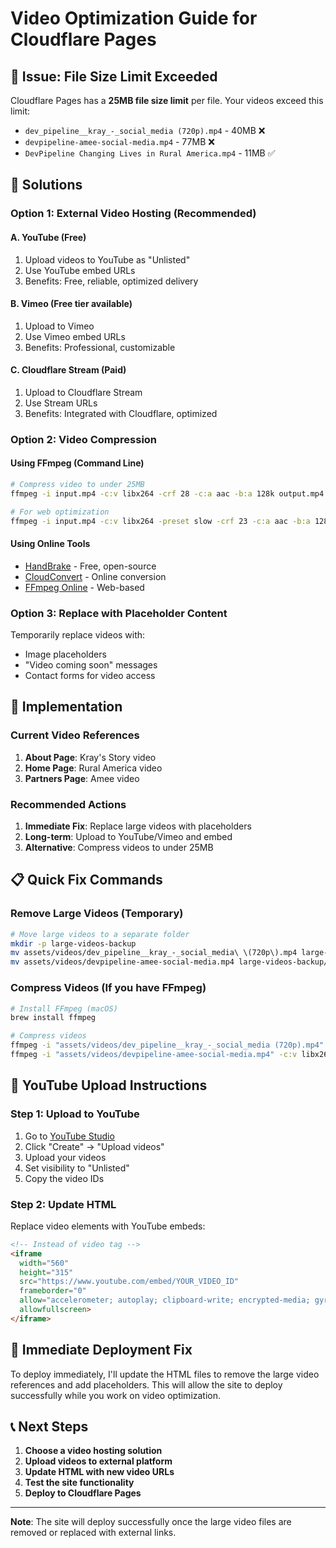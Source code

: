 # Video Optimization Guide for Cloudflare Pages

## 🚨 Issue: File Size Limit Exceeded

Cloudflare Pages has a **25MB file size limit** per file. Your videos exceed this limit:
- `dev_pipeline__kray_-_social_media (720p).mp4` - 40MB ❌
- `devpipeline-amee-social-media.mp4` - 77MB ❌
- `DevPipeline Changing Lives in Rural America.mp4` - 11MB ✅

## 🎯 Solutions

### **Option 1: External Video Hosting (Recommended)**

#### A. YouTube (Free)
1. Upload videos to YouTube as "Unlisted"
2. Use YouTube embed URLs
3. Benefits: Free, reliable, optimized delivery

#### B. Vimeo (Free tier available)
1. Upload to Vimeo
2. Use Vimeo embed URLs
3. Benefits: Professional, customizable

#### C. Cloudflare Stream (Paid)
1. Upload to Cloudflare Stream
2. Use Stream URLs
3. Benefits: Integrated with Cloudflare, optimized

### **Option 2: Video Compression**

#### Using FFmpeg (Command Line)
```bash
# Compress video to under 25MB
ffmpeg -i input.mp4 -c:v libx264 -crf 28 -c:a aac -b:a 128k output.mp4

# For web optimization
ffmpeg -i input.mp4 -c:v libx264 -preset slow -crf 23 -c:a aac -b:a 128k -movflags +faststart output.mp4
```

#### Using Online Tools
- [HandBrake](https://handbrake.fr/) - Free, open-source
- [CloudConvert](https://cloudconvert.com/) - Online conversion
- [FFmpeg Online](https://ffmpeg-online.com/) - Web-based

### **Option 3: Replace with Placeholder Content**

Temporarily replace videos with:
- Image placeholders
- "Video coming soon" messages
- Contact forms for video access

## 🔧 Implementation

### **Current Video References**

1. **About Page**: Kray's Story video
2. **Home Page**: Rural America video
3. **Partners Page**: Amee video

### **Recommended Actions**

1. **Immediate Fix**: Replace large videos with placeholders
2. **Long-term**: Upload to YouTube/Vimeo and embed
3. **Alternative**: Compress videos to under 25MB

## 📋 Quick Fix Commands

### **Remove Large Videos (Temporary)**
```bash
# Move large videos to a separate folder
mkdir -p large-videos-backup
mv assets/videos/dev_pipeline__kray_-_social_media\ \(720p\).mp4 large-videos-backup/
mv assets/videos/devpipeline-amee-social-media.mp4 large-videos-backup/
```

### **Compress Videos (If you have FFmpeg)**
```bash
# Install FFmpeg (macOS)
brew install ffmpeg

# Compress videos
ffmpeg -i "assets/videos/dev_pipeline__kray_-_social_media (720p).mp4" -c:v libx264 -crf 28 -c:a aac -b:a 128k "assets/videos/kray-story-compressed.mp4"
ffmpeg -i "assets/videos/devpipeline-amee-social-media.mp4" -c:v libx264 -crf 28 -c:a aac -b:a 128k "assets/videos/amee-story-compressed.mp4"
```

## 🎥 YouTube Upload Instructions

### **Step 1: Upload to YouTube**
1. Go to [YouTube Studio](https://studio.youtube.com/)
2. Click "Create" → "Upload videos"
3. Upload your videos
4. Set visibility to "Unlisted"
5. Copy the video IDs

### **Step 2: Update HTML**
Replace video elements with YouTube embeds:

```html
<!-- Instead of video tag -->
<iframe 
  width="560" 
  height="315" 
  src="https://www.youtube.com/embed/YOUR_VIDEO_ID" 
  frameborder="0" 
  allow="accelerometer; autoplay; clipboard-write; encrypted-media; gyroscope; picture-in-picture" 
  allowfullscreen>
</iframe>
```

## 🚀 Immediate Deployment Fix

To deploy immediately, I'll update the HTML files to remove the large video references and add placeholders. This will allow the site to deploy successfully while you work on video optimization.

## 📞 Next Steps

1. **Choose a video hosting solution**
2. **Upload videos to external platform**
3. **Update HTML with new video URLs**
4. **Test the site functionality**
5. **Deploy to Cloudflare Pages**

---

**Note**: The site will deploy successfully once the large video files are removed or replaced with external links. 
